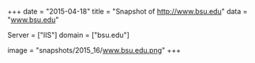 
+++
date = "2015-04-18"
title = "Snapshot of http://www.bsu.edu"
data = "www.bsu.edu"

Server = ["IIS"]
domain = ["bsu.edu"]

  image = "snapshots/2015_16/www.bsu.edu.png"
+++
#

